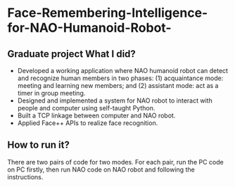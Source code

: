 # Face-Remembering-Intelligence-for-NAO-Humanoid-Robot-
Graduate project
What I did?
---
-	Developed a working application where NAO humanoid robot can detect and recognize human members in two phases: (1) acquaintance mode: meeting and learning new members; and (2) assistant mode: act as a timer in group meeting.
-	Designed and implemented a system for NAO robot to interact with people and computer using self-taught Python. 
-	Built a TCP linkage between computer and NAO robot. 
-	Applied Face++ APIs to realize face recognition.

How to run it?
---
There are two pairs of code for two modes. For each pair, run the PC code on PC firstly, then run NAO code on NAO robot and following the instructions.
